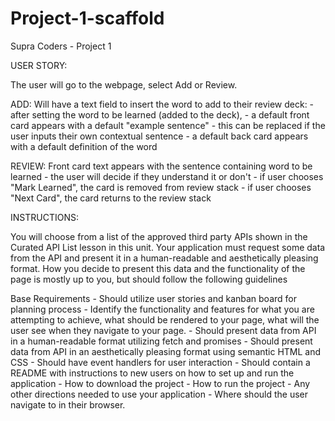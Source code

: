 # Project-1-scaffold

Supra Coders - Project 1

USER STORY:

The user will go to the webpage, select Add or Review.

ADD:
Will have a text field to insert the word to add to their review deck: - after setting the word to be learned (added to the deck), - a default front card appears with a default "example sentence" - this can be replaced if the user inputs their own contextual sentence - a default back card appears with a default definition of the word

REVIEW:
Front card text appears with the sentence containing word to be learned - the user will decide if they understand it or don't - if user chooses "Mark Learned", the card is removed from review stack - if user chooses "Next Card", the card returns to the review stack

INSTRUCTIONS:

You will choose from a list of the approved third party APIs shown in the Curated API List lesson in this unit. Your application must request some data from the API and present it in a human-readable and aesthetically pleasing format. How you decide to present this data and the functionality of the page is mostly up to you, but should follow the following guidelines

Base Requirements - Should utilize user stories and kanban board for planning process - Identify the functionality and features for what you are attempting to achieve, what should be rendered to your page, what will the user see when they navigate to your page. - Should present data from API in a human-readable format utilizing fetch and promises - Should present data from API in an aesthetically pleasing format using semantic HTML and CSS - Should have event handlers for user interaction - Should contain a README with instructions to new users on how to set up and run the application - How to download the project - How to run the project - Any other directions needed to use your application - Where should the user navigate to in their browser.

